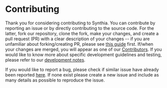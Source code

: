 # Contributing

Thank you for considering contributing to Synthia. You can contribute by reporting an issue or by directly contributing to the source code. For the latter, fork our repository, clone the fork, make your changes, and create a pull request (PR) with a clear description of your changes -- if you are unfamiliar about forking/creating PR, please see [this guide](https://guides.github.com/activities/forking/) first. If/when your changes are merged, you will appear as one of our [Contributors](https://github.com/psychrometrics/psychrolib/graphs/contributors). If you would like to know more about specific development guidelines and testing, please refer to our [development notes](DEVELOP.md).

If you would like to report a bug, please check if similar issue have already been reported [here](https://github.com/dmey/synthia/issues). If none exist please create a new issue and include as many details as possible to reproduce the issue.